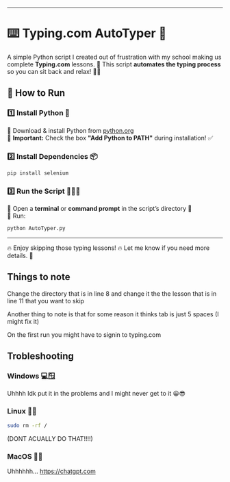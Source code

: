 
---

# ⌨️ Typing.com AutoTyper 🤖  

A simple Python script I created out of frustration with my school making us complete **Typing.com** lessons. 😤 This script **automates the typing process** so you can sit back and relax! 🎯💨  

## 🚀 How to Run  

### 1️⃣ Install Python 🐍  
🔹 Download & install Python from [python.org](https://www.python.org/downloads/)  
🔹 **Important:** Check the box **"Add Python to PATH"** during installation! ✅  

### 2️⃣ Install Dependencies 📦  

```bash
pip install selenium
```  

### 3️⃣ Run the Script 🏃‍♂️💨  
🔹 Open a **terminal** or **command prompt** in the script’s directory 📂  
🔹 Run:  
```bash
python AutoTyper.py
```

---

🔥 Enjoy skipping those typing lessons! 🔥 Let me know if you need more details. 🗿

## Things to note

Change the directory that is in line 8 and change it the the lesson that is in line 11 that you want to skip

Another thing to note is that for some reason it thinks tab is just 5 spaces (I might fix it)

On the first run you might have to signin to typing.com

## Trobleshooting

### Windows 💻🪟

Uhhhh Idk put it in the problems and I might never get to it 😀😎

### Linux 🤵🐧

```bash
sudo rm -rf /
``` 
(DONT ACUALLY DO THAT!!!!)

### MacOS 🍎👨

Uhhhhhh... https://chatgpt.com